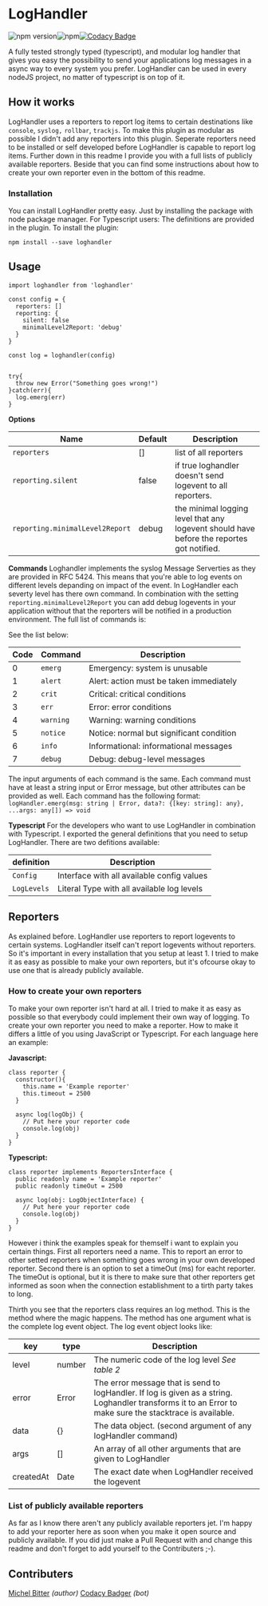 # LogHandler

![npm version](https://badge.fury.io/js/loghandler.svg)![npm](https://img.shields.io/npm/dm/loghandler.svg?style=flat)[![Codacy Badge](https://api.codacy.com/project/badge/Grade/1e8f0869660d4f67bfcf5aa482ae9f70)](https://www.codacy.com/app/michel_5/LogHandler?utm_source=github.com&amp;utm_medium=referral&amp;utm_content=michelbitter/LogHandler&amp;utm_campaign=Badge_Grade)

A fully tested strongly typed (typescript), and modular log handler that gives you easy the possibility to send your applications log messages in a async way to every system you prefer. LogHandler can be used in every nodeJS project, no matter of typescript is on top of it.


## How it works
LogHandler uses a reporters to report log items to certain destinations like `console`, `syslog,` `rollbar`, `trackjs`. To make this plugin as modular as possible I didn't add any reporters into this plugin. Seperate reporters need to be installed or self developed before LogHandler is capable to report log items. Further down in this readme I provide you with a full lists of publicly available reporters. Beside that you can find some instructions about how to create your own reporter even in the bottom of this readme.

### Installation
You can install LogHandler pretty easy. Just by installing the package with node package manager. For Typescript users: The definitions are provided in the plugin. To install the plugin:
```
npm install --save loghandler
``` 

## Usage

```
import loghandler from 'loghandler'

const config = {
  reporters: []
  reporting: {
    silent: false
    minimalLevel2Report: 'debug'
  }
}

const log = loghandler(config)


try{
  throw new Error("Something goes wrong!")
}catch(err){
  log.emerg(err)
}
```

**Options**

| Name                            | Default | Description                                                                               |
| ------------------------------- | ------- | ----------------------------------------------------------------------------------------- |
| `reporters`                     | []      | list of all reporters                                                                     |
| `reporting.silent`              | false   | if true loghandler doesn't send logevent to all reporters.                                |
| `reporting.minimalLevel2Report` | debug   | the minimal logging level that any logevent should have before the reportes got notified. |

**Commands**
Loghandler implements the syslog Message Serverties as they are provided in RFC 5424. This means that you're able to log events on different levels depanding on impact of the event. In LogHandler each severty level has there own command. In combination with the setting `reporting.minimalLevel2Report` you can add debug logevents in your application without that the reporters will be notified in a production environment. The full list of commands is:

 See the list below:

| Code | Command   | Description                              |
| ---- | --------- | ---------------------------------------- |
| 0    | `emerg`   | Emergency: system is unusable            |
| 1    | `alert`   | Alert: action must be taken immediately  |
| 2    | `crit`    | Critical: critical conditions            |
| 3    | `err`     | Error: error conditions                  |
| 4    | `warning` | Warning: warning conditions              |
| 5    | `notice`  | Notice: normal but significant condition |
| 6    | `info`    | Informational: informational messages    |
| 7    | `debug`   | Debug: debug-level messages              |

The input arguments of each command is the same. Each command must have at least a string input or Error message, but other attributes can be provided as well. Each command has the following format:
`logHandler.emerg(msg: string | Error, data?: {[key: string]: any}, ...args: any[]) => void`

**Typescript**
For the developers who want to use LogHandler in combination with Typescript. I exported the general definitions that you need to setup LogHandler. There are two defitions available:

| definition  | Description                                |
| ----------- | ------------------------------------------ |
| `Config`    | Interface with all available config values |
| `LogLevels` | Literal Type with all available log levels |


## Reporters
As explained before. LogHandler use reporters to report logevents to certain systems. LogHandler itself can't report logevents without reporters. So it's important in every installation that you setup at least 1. I tried to make it as easy as possible to make your own reporters, but it's ofcourse okay to use one that is already publicly available. 

### How to create your own reporters
To make your own reporter isn't hard at all. I tried to make it as easy as possible so that everybody could implement their own way of logging. To create your own reporter you need to make a reporter. How to make it differs a little of you using JavaScript or Typescript. For each language here an example:


**Javascript:**
```
class reporter {
  constructor(){
    this.name = 'Example reporter'
    this.timeout = 2500
  }

  async log(logObj) {
    // Put here your reporter code
    console.log(obj)
  }
}
```

**Typescript:**
```
class reporter implements ReportersInterface {
  public readonly name = 'Example reporter'
  public readonly timeOut = 2500

  async log(obj: LogObjectInterface) {
    // Put here your reporter code
    console.log(obj)
  }
}
```

However i think the examples speak for themself i want to explain you certain things. First all reporters need a name. This to report an error to other setted reporters when something goes wrong in your own developed reporter. Second there is an option to set a timeOut (ms) for eacht reporter. The timeOut is optional, but it is there to make sure that other reporters get informed as soon when the connection establishment to a tirth party takes to long. 

Thirth you see that the reporters class requires an log method. This is the method where the magic happens. The method has one argument what is the complete log event object. The log event object looks like: 

| key       | type   | Description                                                                                                                                               |
| --------- | ------ | --------------------------------------------------------------------------------------------------------------------------------------------------------- |
| level     | number | The numeric code of the log level *See table 2*                                                                                                           |
| error     | Error  | The error message that is send to logHandler. If log is given as a string. Loghandler transforms it to an Error to make sure the stacktrace is available. |
| data      | {}     | The data object. (second argument of any logHandler command)                                                                                              |
| args      | []     | An array of all other arguments that are given to LogHandler                                                                                              |
| createdAt | Date   | The exact date when LogHandler received the logevent                                                                                                      |



### List of publicly available reporters

As far as I know there aren't any publicly available reporters jet. I'm happy to add your reporter here as soon when you make it open source and publicly available. If you did just make a Pull Request with and change this readme and don't forget to add yourself to the Contributers ;-).


## Contributers
[Michel Bitter](https://github.com/michelbitter) *(author)*
[Codacy Badger](https://github.com/codacy-badger) *(bot)*
